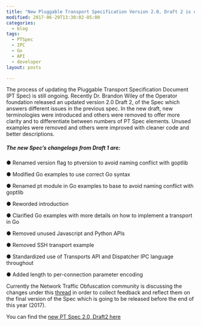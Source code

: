 ```yaml
---
title: "New Pluggable Transport Specification Version 2.0, Draft 2 is out"
modified: 2017-06-29T13:30:02-05:00
categories:
  - blog
tags:
  - PTSpec
  - IPC
  - Go
  - API
  - developer
layout: posts

---
```

The process of updating the Pluggable Transport Specification Document (PT Spec) is still ongoing. Recently Dr. Brandon Wiley of the Operator foundation released an updated version 2.0 Draft 2, of the Spec which answers different issues in the previous spec. 
In the new draft, new terminologies were introduced and others were removed to offer more clarity and to differentiate between numbers of PT Spec elements. Unused examples were removed and others were improved with cleaner code and better descriptions. 

##### The new Spec’s changelogs from Draft 1 are:

● Renamed version flag to ptversion to avoid naming conflict with goptlib

● Modified Go examples to use correct Go syntax

● Renamed pt module in Go examples to base to avoid naming conflict with goptlib

● Reworded introduction

● Clarified Go examples with more details on how to implement a transport in Go

● Removed unused Javascript and Python APIs

● Removed SSH transport example

● Standardized use of Transports API and Dispatcher IPC language throughout

● Added length to per-connection parameter encoding

Currently the Network Traffic Obfuscation community is discussing the changes under this [thread](https://groups.google.com/forum/#!topic/traffic-obf/sfDgcZk8s3s) in order to collect feedback and reflect them on the final version of the Spec which is going to be released before the end of this year (2017).

You can find the [new PT Spec 2.0, Draft2 here](https://www.pluggabletransports.info/spec/pt2draft2)

